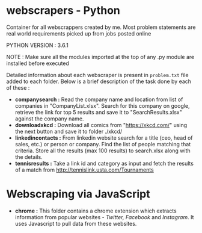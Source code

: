 # webscrapers - Python

Container for all webscrappers created by me. Most problem statements are real world requirements picked up from jobs posted online

PYTHON VERSION : 3.6.1

NOTE : Make sure all the modules imported at the top of any .py module are installed before executed 

Detailed information about each webscraper is present in `problem.txt` file added to each folder. Below is a brief description of the task done by each of these : 

* **companysearch :** Read the company name and location from list of companies in "CompanyList.xlsx". Search for this company on google, retrieve the link for top 5 results and save it to "SearchResults.xlsx" against the company name.
* **downloadxkcd :** Download all comics from "https://xkcd.com/" using the next button and save it to folder ./xkcd/ 
* **linkedincontacts :** From linkedin website search for a title (ceo, head of sales, etc.) or person or company. Find the list of people matching that criteria. Store all the results (max 100 results) to search.xlsx along with the details. 
* **tennisresults :** Take a link id and category as input and fetch the results of a match from http://tennislink.usta.com/Tournaments

# Webscraping via JavaScript

* **chrome :** This folder contains a chrome extension which extracts information from popular websites - *Twitter, Facebook* and *Instagram*. It uses Javascript to pull data from these websites.
